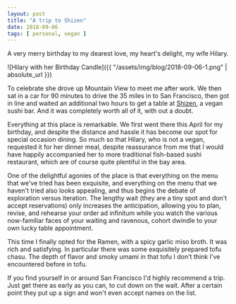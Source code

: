 ```yaml
---
layout: post
title: "A trip to Shizen"
date: 2018-09-06
tags: [ personal, vegan ]
---
```


A very merry birthday to my dearest love, my heart's delight, my wife Hilary.

![Hilary with her Birthday Candle]({{ "/assets/img/blog/2018-09-06-1.png" | absolute_url }})

To celebrate she drove up Mountain View to meet me after work. We then sat in a
car for 90 minutes to drive the 35 miles in to San Francisco, then got in line
and waited an additional two hours to get a table at
[Shizen](https://www.shizensf.com/), a vegan sushi bar. And it was completely
worth all of it, with out a doubt.

Everything at this place is remarkable. We first went there this April for my
birthday, and despite the distance and hassle it has become our spot for
special occasion dining. So much so that Hilary, who is not a vegan, requested
it for her dinner meal, despite reassurance from me that I would have happily
accompanied her to more traditional fish-based sushi restaurant, which are of
course quite plentiful in the bay area.

One of the delightful agonies of the place is that everything on the menu
that we've tried has been exquisite, and everything on the menu that we haven't
tried also looks appealing, and thus begins the debate of exploration versus
iteration. The lengthy wait (they are a tiny spot and don't accept reservations)
only increases the anticipation, allowing you to plan, revise, and rehearse your
order ad infinitum while you watch the various now-familiar faces of your
waiting and ravenous, cohort dwindle to your own lucky table appointment.

This time I finally opted for the Ramen, with a spicy garlic miso broth. It
was rich and satisfying. In particular there was some exquisitely prepared
tofu chasu. The depth of flavor and smoky umami in that tofu I don't think I've
encountered before in tofu.

If you find yourself in or around San Francisco I'd highly recommend a trip.
Just get there as early as you can, to cut down on the wait. After a certain
point they put up a sign and won't even accept names on the list.
